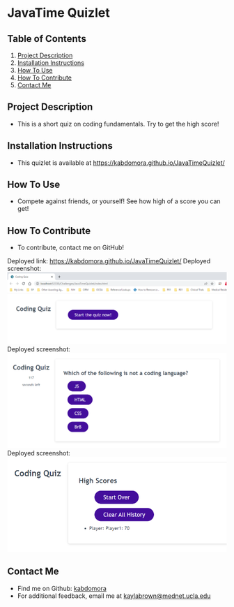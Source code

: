 # JavaTime Quizlet

  ## Table of Contents
  1. [Project Description](#project-description)
  2. [Installation Instructions](#installation-instructions)
  3. [How To Use](#how-to-use)
  4. [How To Contribute](#how-to-contribute)
  5. [Contact Me](#contact-me)

  ## Project Description
  * This is a short quiz on coding fundamentals. Try to get the high score!

  ## Installation Instructions
  * This quizlet is available at https://kabdomora.github.io/JavaTimeQuizlet/

  ## How To Use
  * Compete against friends, or yourself! See how high of a score you can get!

  ## How To Contribute
  * To contribute, contact me on GitHub!

  Deployed link: https://kabdomora.github.io/JavaTimeQuizlet/
  Deployed screenshot: ![Screenshot](Screenshot-deployed.PNG)
  Deployed screenshot: ![Screenshot](Screenshot-deployed2.PNG)
  Deployed screenshot: ![Screenshot](Screenshot-deployed3.PNG)
  

  ## Contact Me
  * Find me on Github: [kabdomora](http://github.com/kabdomora)
  * For additional feedback, email me at [kaylabrown@mednet.ucla.edu](mailto:kaylabrown@mednet.ucla.edu)
